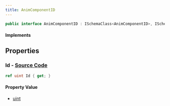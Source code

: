 ```yaml
---
title: AnimComponentID
---
```


```csharp
public interface AnimComponentID : ISchemaClass<AnimComponentID>, ISchemaField, ISchemaClass, INativeHandle
```

#### Implements

## Properties

### **Id** - [Source Code](https://github.com/swiftly-solution/swiftlys2/blob/main/managed/src/SwiftlyS2.Generated/Schemas/Interfaces/AnimComponentID.cs#L16)

```csharp
ref uint Id { get; }
```

#### Property Value

- [uint](https://learn.microsoft.com/dotnet/api/system.uint32)

